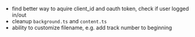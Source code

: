 - find better way to aquire client_id and oauth token, check if user logged in/out
- cleanup `background.ts` and `content.ts`
- ability to customize filename, e.g. add track number to beginning
